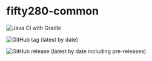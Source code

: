 # fifty280-common

![Java CI with Gradle](https://github.com/paul-tinius/fifty280-common/workflows/Java%20CI%20with%20Gradle/badge.svg)

![GitHub tag (latest by date)](https://img.shields.io/github/v/tag/Paul-tinius/Fifty280-common?label=version&style=plastic)

![GitHub release (latest by date including pre-releases)](https://img.shields.io/github/v/release/paul-tinius/fifty280-common?include_prereleases&style=plastic)

